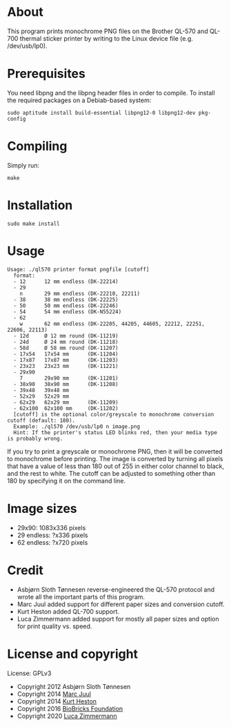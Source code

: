 # About

This program prints monochrome PNG files on the Brother QL-570 and QL-700 thermal sticker printer by writing to the Linux device file (e.g. /dev/usb/lp0).

# Prerequisites

You need libpng and the libpng header files in order to compile. To install the required packages on a Debiab-based system:

```
sudo aptitude install build-essential libpng12-0 libpng12-dev pkg-config
```

# Compiling

Simply run:

```
make
```

# Installation

```
sudo make install
```

# Usage

```
Usage: ./ql570 printer format pngfile [cutoff]
  format:
  - 12      12 mm endless (DK-22214)
  - 29
    n       29 mm endless (DK-22210, 22211)
  - 38      38 mm endless (DK-22225)
  - 50      50 mm endless (DK-22246)
  - 54      54 mm endless (DK-N55224)
  - 62
    w       62 mm endless (DK-22205, 44205, 44605, 22212, 22251, 22606, 22113)
  - 12d     Ø 12 mm round (DK-11219)
  - 24d     Ø 24 mm round (DK-11218)
  - 58d     Ø 58 mm round (DK-11207)
  - 17x54   17x54 mm      (DK-11204)
  - 17x87   17x87 mm      (DK-11203)
  - 23x23   23x23 mm      (DK-11221)
  - 29x90
    7       29x90 mm      (DK-11201)
  - 38x90   38x90 mm      (DK-11208)
  - 39x48   39x48 mm
  - 52x29   52x29 mm
  - 62x29   62x29 mm      (DK-11209)
  - 62x100  62x100 mm     (DK-11202)
  [cutoff] is the optional color/greyscale to monochrome conversion cutoff (default: 180).
  Example: ./ql570 /dev/usb/lp0 n image.png
  Hint: If the printer's status LED blinks red, then your media type is probably wrong.
```

If you try to print a greyscale or monochrome PNG, then it will be converted to monochrome before printing. The image is converted by turning all pixels that have a value of less than 180 out of 255 in either color channel to black, and the rest to white. The cutoff can be adjusted to something other than 180 by specifying it on the command line.

# Image sizes

* 29x90: 1083x336 pixels
* 29 endless: ?x336 pixels
* 62 endless: ?x720 pixels

# Credit

* Asbjørn Sloth Tønnesen reverse-engineered the QL-570 protocol and wrote all the important parts of this program.
* Marc Juul added support for different paper sizes and conversion cutoff.
* Kurt Heston added QL-700 support.
* Luca Zimmermann added support for mostly all paper sizes and option for print quality vs. speed.

# License and copyright

License: GPLv3

* Copyright 2012 Asbjørn Sloth Tønnesen
* Copyright 2014 [Marc Juul](https://github.com/juul)
* Copyright 2014 [Kurt Heston](https://github.com/kheston)
* Copyright 2016 [BioBricks Foundation](https://biobricks.org)
* Copyright 2020 [Luca Zimmermann](https://github.com/soundstorm)
